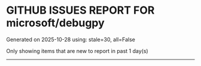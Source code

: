 
# GITHUB ISSUES REPORT FOR microsoft/debugpy


Generated on 2025-10-28 using: stale=30, all=False


Only showing items that are new to report in past 1 day(s)


---





















